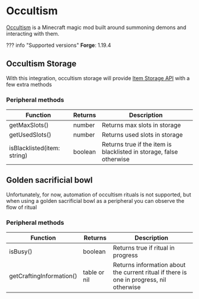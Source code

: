 # Occultism

[Occultism](https://www.curseforge.com/minecraft/mc-mods/occultism) is a Minecraft magic mod built around summoning demons and interacting with them.

??? info "Supported versions"
    **Forge**: 1.19.4

## Occultism Storage

With this integration, occultism storage will provide [Item Storage API](item_storage.md) with a few extra methods

### Peripheral methods

| Function                    | Returns | Description                                                     |
|-----------------------------|---------|-----------------------------------------------------------------|
| getMaxSlots()               | number  | Returns max slots in storage                                    |
| getUsedSlots()              | number  | Returns used slots in storage                                   |
| isBlacklisted(item: string) | boolean | Returns true if the item is blacklisted in storage, false otherwise |

## Golden sacrificial bowl

Unfortunately, for now, automation of occultism rituals is not supported, but when using a golden sacrificial bowl as a peripheral you can observe the flow of ritual

### Peripheral methods

| Function                 | Returns      | Description                                                                         |
|--------------------------|--------------|-------------------------------------------------------------------------------------|
| isBusy()                 | boolean      | Returns true if ritual in progress                                                  |
| getCraftingInformation() | table or nil | Returns information about the current ritual if there is one in progress, nil otherwise |

